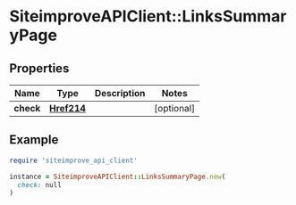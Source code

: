 # SiteimproveAPIClient::LinksSummaryPage

## Properties

| Name | Type | Description | Notes |
| ---- | ---- | ----------- | ----- |
| **check** | [**Href214**](Href214.md) |  | [optional] |

## Example

```ruby
require 'siteimprove_api_client'

instance = SiteimproveAPIClient::LinksSummaryPage.new(
  check: null
)
```

